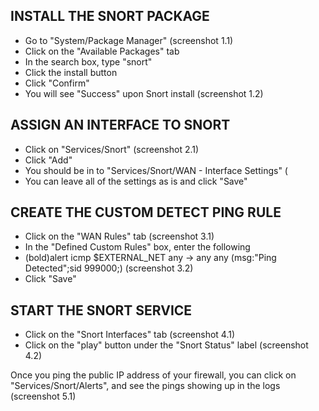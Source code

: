 ## INSTALL THE SNORT PACKAGE
+ Go to "System/Package Manager" (screenshot 1.1)
+ Click on the "Available Packages" tab
+ In the search box, type "snort"
+ Click the install button
+ Click "Confirm"
+ You will see "Success" upon Snort install (screenshot 1.2)

## ASSIGN AN INTERFACE TO SNORT
+ Click on "Services/Snort" (screenshot 2.1)
+ Click "Add"
+ You should be in to "Services/Snort/WAN - Interface Settings" (
+ You can leave all of the settings as is and click "Save"

## CREATE THE CUSTOM DETECT PING RULE
+ Click on the "WAN Rules" tab (screenshot 3.1)
+ In the "Defined Custom Rules" box, enter the following
+ (bold)alert icmp $EXTERNAL_NET any -> any any (msg:"Ping Detected";sid 999000;) (screenshot 3.2)
+ Click "Save"

## START THE SNORT SERVICE
+ Click on the "Snort Interfaces" tab (screenshot 4.1) 
+ Click on the "play" button under the "Snort Status" label (screenshot 4.2)

Once you ping the public IP address of your firewall, you can click on "Services/Snort/Alerts", and see the pings showing up in the logs (screenshot 5.1)
